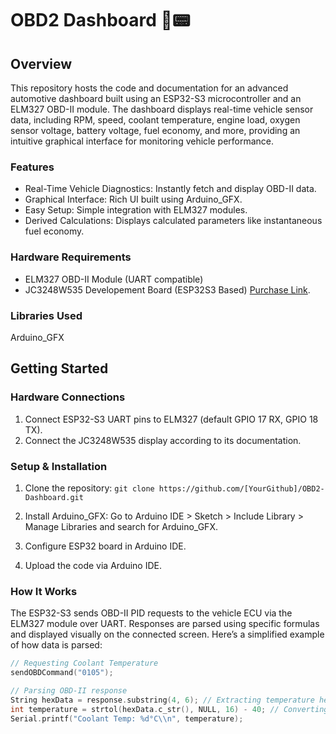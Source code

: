 # OBD2 Dashboard 🚗📟

## Overview

This repository hosts the code and documentation for an advanced automotive dashboard built using an ESP32-S3 microcontroller and an ELM327 OBD-II module. The dashboard displays real-time vehicle sensor data, including RPM, speed, coolant temperature, engine load, oxygen sensor voltage, battery voltage, fuel economy, and more, providing an intuitive graphical interface for monitoring vehicle performance.

### Features
- Real-Time Vehicle Diagnostics: Instantly fetch and display OBD-II data.
- Graphical Interface: Rich UI built using Arduino_GFX.
- Easy Setup: Simple integration with ELM327 modules.
- Derived Calculations: Displays calculated parameters like instantaneous fuel economy.

### Hardware Requirements
- ELM327 OBD-II Module (UART compatible)
- JC3248W535 Developement Board (ESP32S3 Based) [Purchase Link](https://s.click.aliexpress.com/e/_ol1A4SB).

### Libraries Used
Arduino_GFX

## Getting Started

### Hardware Connections
1. Connect ESP32-S3 UART pins to ELM327 (default GPIO 17 RX, GPIO 18 TX).
2. Connect the JC3248W535 display according to its documentation.

### Setup & Installation

1. Clone the repository:
```git clone https://github.com/[YourGithub]/OBD2-Dashboard.git```

2.	Install Arduino_GFX: Go to Arduino IDE > Sketch > Include Library > Manage Libraries and search for Arduino_GFX.
3.	Configure ESP32 board in Arduino IDE.
4.	Upload the code via Arduino IDE.

### How It Works

The ESP32-S3 sends OBD-II PID requests to the vehicle ECU via the ELM327 module over UART. Responses are parsed using specific formulas and displayed visually on the connected screen. Here’s a simplified example of how data is parsed:

```cpp 
// Requesting Coolant Temperature
sendOBDCommand("0105");

// Parsing OBD-II response
String hexData = response.substring(4, 6); // Extracting temperature hex data
int temperature = strtol(hexData.c_str(), NULL, 16) - 40; // Converting to Celsius
Serial.printf("Coolant Temp: %d°C\\n", temperature);
```


